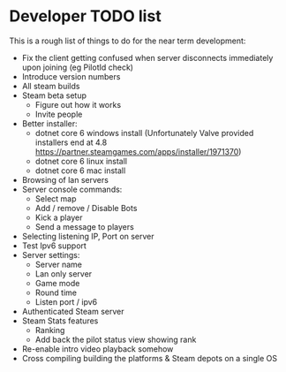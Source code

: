 # Developer TODO list

This is a rough list of things to do for the near term development:

- Fix the client getting confused when server disconnects immediately upon joining (eg PilotId check)
- Introduce version numbers
- All steam builds
- Steam beta setup
  - Figure out how it works
  - Invite people
- Better installer:
  - dotnet core 6 windows install (Unfortunately Valve provided installers end at 4.8 https://partner.steamgames.com/apps/installer/1971370)
  - dotnet core 6 linux install
  - dotnet core 6 mac install
- Browsing of lan servers
- Server console commands:
  - Select map
  - Add / remove / Disable Bots
  - Kick a player
  - Send a message to players
- Selecting listening IP, Port on server
- Test Ipv6 support
- Server settings:
  - Server name
  - Lan only server
  - Game mode
  - Round time
  - Listen port / ipv6
- Authenticated Steam server
- Steam Stats features
  - Ranking
  - Add back the pilot status view showing rank
- Re-enable intro video playback somehow
- Cross compiling building the platforms & Steam depots on a single OS
